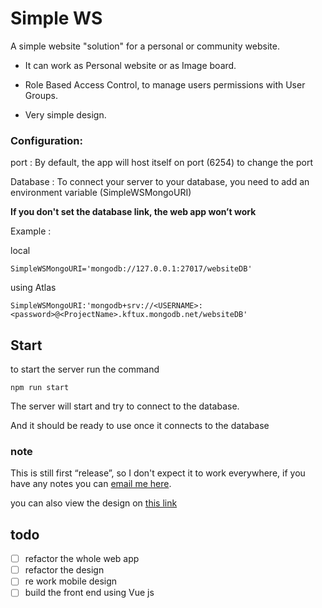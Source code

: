 # Simple WS
A simple website "solution" for a personal or community website.

- It can work as Personal website or as Image board.

- Role Based Access Control, to manage users permissions with User Groups.

- Very simple design.


### Configuration:
port :
By default, the app will host itself on port (6254)
to change the port 

Database :
To connect your server to your database, you need to add an environment variable (SimpleWSMongoURI)


**If you don't set the database link, the web app won’t work**

Example :

local

```JS
SimpleWSMongoURI='mongodb://127.0.0.1:27017/websiteDB'
```

using Atlas

```JS
SimpleWSMongoURI:'mongodb+srv://<USERNAME>:<password>@<ProjectName>.kftux.mongodb.net/websiteDB'
```

## Start
to start the server run the command
``` SH
npm run start
```
The server will start and try to connect to the database.

And it should be ready to use once it connects to the database

### note
This is still first “release”, so I don't expect it to work everywhere, if you have any notes you can [email me here](syn-97@hotmail.com).

you can also view the design on [this link](https://simplemindedguy.github.io/Personal-website-design/)

## todo
- [ ] refactor the whole web app
- [ ] refactor the design
- [ ] re work mobile design
- [ ] build the front end using Vue js
